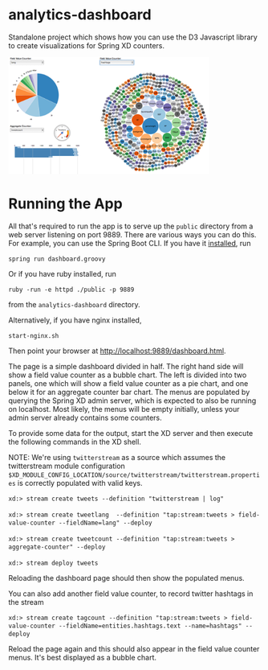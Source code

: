 analytics-dashboard
===================

Standalone project which shows how you can use the D3 Javascript library to create visualizations for Spring XD counters.

<img src="dashboard.png" style="width:400px;"/>

Running the App
===============

All that's required to run the app is to serve up the `public` directory from a web server listening on port 9889. There are various ways you can do this. For example, you can use the Spring Boot CLI. If you have it [installed](http://docs.spring.io/spring-boot/docs/current-SNAPSHOT/reference/htmlsingle/#getting-started-installing-the-cli), run

    spring run dashboard.groovy

Or if you have ruby installed, run

    ruby -run -e httpd ./public -p 9889

from the `analytics-dashboard` directory. 

Alternatively, if you have nginx installed, 
    
    start-nginx.sh

Then point your browser at [http://localhost:9889/dashboard.html](http://localhost:9889/dashboard.html).

The page is a simple dashboard divided in half. The right hand side will show a field value counter as a bubble chart. The left is divided into two panels, one which will show a field value counter as a pie chart, and one below it for an aggregate counter bar chart. The menus are populated by querying the Spring XD admin server, which is expected to also be running on localhost. Most likely, the menus will be empty initially, unless your admin server already contains some counters.

To provide some data for the output, start the XD server and then execute the following commands in the XD shell. 


NOTE: We're using `twitterstream` as a source which assumes the twitterstream module configuration  `$XD_MODULE_CONFIG_LOCATION/source/twitterstream/twitterstream.properties` is correctly populated with valid keys.

    xd:> stream create tweets --definition "twitterstream | log"

    xd:> stream create tweetlang  --definition "tap:stream:tweets > field-value-counter --fieldName=lang" --deploy

    xd:> stream create tweetcount --definition "tap:stream:tweets > aggregate-counter" --deploy

    xd:> stream deploy tweets

Reloading the dashboard page should then show the populated menus.

You can also add another field value counter, to record twitter hashtags in the stream

    xd:> stream create tagcount --definition "tap:stream:tweets > field-value-counter --fieldName=entities.hashtags.text --name=hashtags" --deploy

Reload the page again and this should also appear in the field value counter menus. It's best displayed as a bubble chart.
